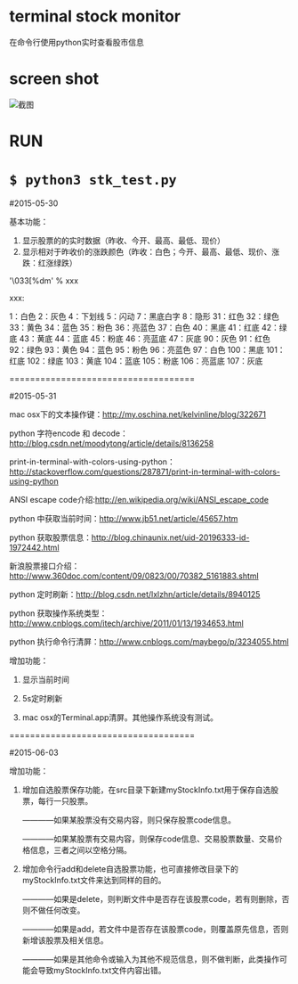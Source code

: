 # terminal stock monitor
在命令行使用python实时查看股市信息

# screen shot
![截图](screen_shot.png)


# RUN
`$ python3 stk_test.py`
====================================

#2015-05-30

基本功能：

1.	显示股票的的实时数据（昨收、今开、最高、最低、现价）
2.	显示相对于昨收价的涨跌颜色（昨收：白色；今开、最高、最低、现价、涨跌：红涨绿跌）


'\033[%dm' % xxx

xxx:

1：白色
2：灰色
4：下划线
5：闪动
7：黑底白字
8：隐形
31：红色
32：绿色
33：黄色
34：蓝色
35：粉色
36：亮蓝色
37：白色
40：黑底
41：红底
42：绿底
43：黄底
44：蓝底
45：粉底
46：亮蓝底
47：灰底
90：灰色
91：红色
92：绿色
93：黄色
94：蓝色
95：粉色
96：亮蓝色
97：白色
100：黑底
101：红底
102：绿底
103：黄底
104：蓝底
105：粉底
106：亮蓝底
107：灰底

====================================

#2015-05-31

mac osx下的文本操作键：http://my.oschina.net/kelvinline/blog/322671

python 字符encode 和 decode：http://blog.csdn.net/moodytong/article/details/8136258

print-in-terminal-with-colors-using-python：http://stackoverflow.com/questions/287871/print-in-terminal-with-colors-using-python

ANSI escape code介绍:http://en.wikipedia.org/wiki/ANSI_escape_code

python 中获取当前时间：http://www.jb51.net/article/45657.htm

python 获取股票信息：http://blog.chinaunix.net/uid-20196333-id-1972442.html

新浪股票接口介绍：http://www.360doc.com/content/09/0823/00/70382_5161883.shtml

python 定时刷新：http://blog.csdn.net/lxlzhn/article/details/8940125

python 获取操作系统类型：http://www.cnblogs.com/itech/archive/2011/01/13/1934653.html

python 执行命令行清屏：http://www.cnblogs.com/maybego/p/3234055.html

增加功能：

1. 显示当前时间

2. 5s定时刷新

3. mac osx的Terminal.app清屏。其他操作系统没有测试。

====================================

#2015-06-03

增加功能：

1. 增加自选股票保存功能，在src目录下新建myStockInfo.txt用于保存自选股票，每行一只股票。

	————如果某股票没有交易内容，则只保存股票code信息。
	
	————如果某股票有交易内容，则保存code信息、交易股票数量、交易价格信息，三者之间以空格分隔。
	
2. 增加命令行add和delete自选股票功能，也可直接修改目录下的myStockInfo.txt文件来达到同样的目的。

	————如果是delete，则判断文件中是否存在该股票code，若有则删除，否则不做任何改变。
	
	————如果是add，若文件中是否存在该股票code，则覆盖原先信息，否则新增该股票及相关信息。
	
	————如果是其他命令或输入为其他不规范信息，则不做判断，此类操作可能会导致myStockInfo.txt文件内容出错。
